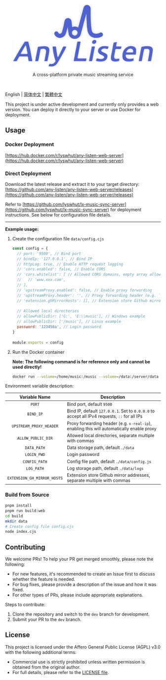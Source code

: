 
<p align="center"><a href="https://github.com/any-listen/any-listen"><img height="110" src="./docs/images/header-logo.svg" alt="any-listen logo"></a>&nbsp;&nbsp;&nbsp;&nbsp;&nbsp;&nbsp;&nbsp;<a href="https://github.com/any-listen/any-listen"><img height="86" src="./docs/images/header-name.svg" alt="any-listen name"></a></p>

<p align="center">A cross-platform private music streaming service</p>

<br />

English | [简体中文](docs/README_zh.md) | [繁體中文](docs/README_zh-tw.md)

This project is under active development and currently only provides a web version. You can deploy it directly to your server or use Docker for deployment.

## Usage

### Docker Deployment

[https://hub.docker.com/r/lyswhut/any-listen-web-server](https://hub.docker.com/r/lyswhut/any-listen-web-server)

### Direct Deployment

Download the latest release and extract it to your target directory: [https://github.com/any-listen/any-listen-web-server/releases](https://github.com/any-listen/any-listen-web-server/releases)

Refer to [https://github.com/lyswhut/lx-music-sync-server](https://github.com/lyswhut/lx-music-sync-server) for deployment instructions. See below for configuration file details.

---

**Example usage:**

1. Create the configuration file `data/config.cjs`

    ```js
    const config = {
      // port: '9500', // Bind port
      // bindIp: '127.0.0.1', // Bind IP
      // httpLog: true, // Enable HTTP request logging
      // 'cors.enabled': false, // Enable CORS
      // 'cors.whitelist': [ // Allowed CORS domains, empty array allows all
      //   // 'www.xxx.com',
      // ],
      // 'upstreamProxy.enabled': false, // Enable proxy forwarding
      // 'upstreamProxy.header': '', // Proxy forwarding header (e.g. `x-real-ip`)
      // 'extension.ghMirrorHosts': [], // Extension store Github mirror addresses

      // Allowed local directories
      // allowPublicDir: ['G:', 'E:\\music'], // Windows example
      // allowPublicDir: ['/music'], // Linux example
      password: '123456a', // Login password
    }

    module.exports = config
    ```

2. Run the Docker container

    **Note: The following command is for reference only and cannot be used directly!**

    ```bash
    docker run --volume=/home/music:/music --volume=/data:/server/data -p 8080:9500 -d test:latest
    ```

Environment variable description:

|        Variable Name        | Description                                                                                  |
| :-------------------------: | -------------------------------------------------------------------------------------------- |
|           `PORT`            | Bind port, default `9500`                                                                    |
|          `BIND_IP`          | Bind IP, default `127.0.0.1`. Set to `0.0.0.0` to accept all IPv4 requests, `::` for all IPs |
|   `UPSTREAM_PROXY_HEADER`   | Proxy forwarding header (e.g. `x-real-ip`), enabling this will automatically enable proxy    |
|     `ALLOW_PUBLIC_DIR`      | Allowed local directories, separate multiple with commas                                     |
|         `DATA_PATH`         | Data storage path, default `./data`                                                          |
|         `LOGIN_PWD`         | Login password                                                                               |
|        `CONFIG_PATH`        | Config file path, default `./data/config.js`                                                 |
|         `LOG_PATH`          | Log storage path, default `./data/logs`                                                      |
| `EXTENSION_GH_MIRROR_HOSTS` | Extension store Github mirror addresses, separate multiple with commas                       |

### Build from Source

```bash
pnpm install
pnpm run build:web
cd build
mkdir data
# Create config file config.cjs
node index.cjs
```


## Contributing

We welcome PRs! To help your PR get merged smoothly, please note the following:

- For new features, it's recommended to create an Issue first to discuss whether the feature is needed.
- For bug fixes, please provide a description of the issue and how it was fixed.
- For other types of PRs, please include appropriate explanations.

Steps to contribute:

1. Clone the repository and switch to the `dev` branch for development.
2. Submit your PR to the `dev` branch.


## License

This project is licensed under the Affero General Public License (AGPL) v3.0 with the following additional terms:

- Commercial use is strictly prohibited unless written permission is obtained from the original author.
- For full details, please refer to the [LICENSE file](LICENSE).
